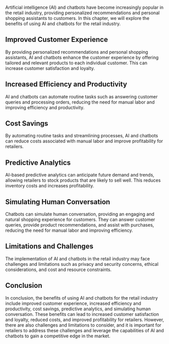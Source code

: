 
Artificial intelligence (AI) and chatbots have become increasingly popular in the retail industry, providing personalized recommendations and personal shopping assistants to customers. In this chapter, we will explore the benefits of using AI and chatbots for the retail industry.

Improved Customer Experience
----------------------------

By providing personalized recommendations and personal shopping assistants, AI and chatbots enhance the customer experience by offering tailored and relevant products to each individual customer. This can increase customer satisfaction and loyalty.

Increased Efficiency and Productivity
-------------------------------------

AI and chatbots can automate routine tasks such as answering customer queries and processing orders, reducing the need for manual labor and improving efficiency and productivity.

Cost Savings
------------

By automating routine tasks and streamlining processes, AI and chatbots can reduce costs associated with manual labor and improve profitability for retailers.

Predictive Analytics
--------------------

AI-based predictive analytics can anticipate future demand and trends, allowing retailers to stock products that are likely to sell well. This reduces inventory costs and increases profitability.

Simulating Human Conversation
-----------------------------

Chatbots can simulate human conversation, providing an engaging and natural shopping experience for customers. They can answer customer queries, provide product recommendations, and assist with purchases, reducing the need for manual labor and improving efficiency.

Limitations and Challenges
--------------------------

The implementation of AI and chatbots in the retail industry may face challenges and limitations such as privacy and security concerns, ethical considerations, and cost and resource constraints.

Conclusion
----------

In conclusion, the benefits of using AI and chatbots for the retail industry include improved customer experience, increased efficiency and productivity, cost savings, predictive analytics, and simulating human conversation. These benefits can lead to increased customer satisfaction and loyalty, reduced costs, and improved profitability for retailers. However, there are also challenges and limitations to consider, and it is important for retailers to address these challenges and leverage the capabilities of AI and chatbots to gain a competitive edge in the market.
